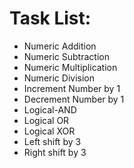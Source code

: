 # Task List: 
- Numeric Addition
- Numeric Subtraction
- Numeric Multiplication
- Numeric Division
- Increment Number by 1
- Decrement Number by 1
- Logical-AND
- Logical OR
- Logical XOR
- Left shift by 3
- Right shift by 3
